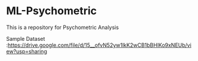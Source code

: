 # ML-Psychometric
This is a repository for Psychometric Analysis

Sample Dataset :https://drive.google.com/file/d/15__ofvN52yw1lkK2wCB1bBHlKo9xNEUb/view?usp=sharing
